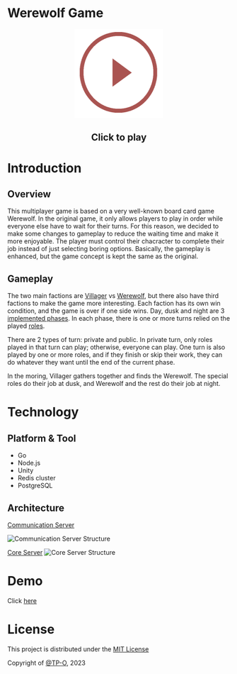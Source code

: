 # Werewolf Game

<p align="center">
<a href="https://tp-o.itch.io/werewolf" target="_blank">
    <img src="./docs/assets/play-btn.gif" width="200" height="200" />
</a>
<h2 align="center">Click to play</h2>
</p>

# Introduction

## Overview

This multiplayer game is based on a very well-known board card game Werewolf. In the original game, it only allows players to play in order while everyone else have to wait for their turns. For this reason, we decided to make some changes to gameplay to reduce the waiting time and make it more enjoyable. The player must control their chacracter to complete their job instead of just selecting boring options. Basically, the gameplay is enhanced, but the game concept is kept the same as the original.

## Gameplay

The two main factions are [Villager](#role) vs [Werewolf](#role), but there also have third factions to make the game more interesting. Each faction has its own win condition, and the game is over if one side wins. Day, dusk and night are 3 [implemented phases](#phase). In each phase, there is one or more turns relied on the played [roles](#role).

There are 2 types of turn: private and public. In private turn, only roles played in that turn can play; otherwise, everyone can play. One turn is also played by one or more roles, and if they finish or skip their work, they can do whatever they want until the end of the current phase.

In the moring, Villager gathers together and finds the Werewolf. The special roles do their job at dusk, and Werewolf and the rest do their job at night.

# Technology

## Platform & Tool

- Go
- Node.js
- Unity
- Redis cluster
- PostgreSQL

## Architecture

[Communication Server](https://github.com/game-upgrader/werewolf/tree/main/communication)

![Communication Server Structure](https://raw.githubusercontent.com/game-upgrader/werewolf/main/communication/docs/img/architecture.jpg)

[Core Server](https://github.com/game-upgrader/werewolf/tree/main/core)
![Core Server Structure](https://raw.githubusercontent.com/game-upgrader/werewolf/main/core/docs/img/architecture.jpg)

# Demo

Click [here](https://tp-o.itch.io/werewolf)

# License

This project is distributed under the [MIT License](LICENSE)

Copyright of [@TP-O](https://github.com/TP-O), 2023
